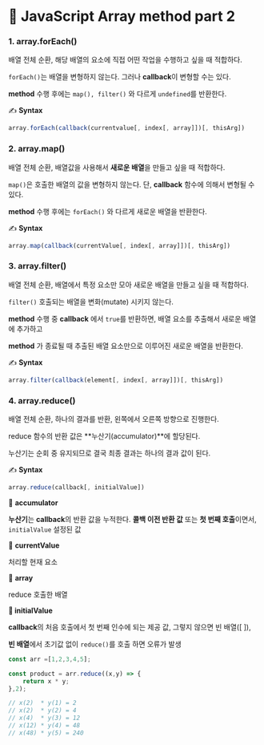 # 📄 JavaScript Array method part 2

### 1. array.forEach\(\)

배열 전체 순환, 해당 배열의 요소에 직접 어떤 작업을 수행하고 싶을 때 적합하다.

`forEach()`는 배열을 변형하지 않는다. 그러나 **callback**이 변형할 수는 있다.

**method** 수행 후에는 `map(), filter()` 와 다르게 `undefined`를 반환한다.

✍ **Syntax**

```javascript
array.forEach(callback(currentvalue[, index[, array]])[, thisArg])
```

### 2. array.map\(\)

배열 전체 순환, 배열값을 사용해서 **새로운 배열**을 만들고 싶을 때 적합하다.

`map()`은 호출한 배열의 값을 변형하지 않는다. 단, **callback** 함수에 의해서 변형될 수 있다.

**method** 수행 후에는 `forEach()` 와 다르게 새로운 배열을 반환한다.

✍ **Syntax**

```javascript
array.map(callback(currentValue[, index[, array]])[, thisArg])
```

### 3. array.filter\(\)

배열 전체 순환, 배열에서 특정 요소만 모아 새로운 배열을 만들고 싶을 때 적합하다.

`filter()` 호출되는 배열을 변화\(mutate\) 시키지 않는다.

**method** 수행 중 **callback** 에서 `true`를 반환하면, 배열 요소를 추출해서 새로운 배열에 추가하고

**method** 가 종료될 때 추출된 배열 요소만으로 이루어진 새로운 배열을 반환한다.

✍ **Syntax**

```javascript
array.filter(callback(element[, index[, array]])[, thisArg])
```

### 4. array.reduce\(\)

배열 전체 순환, 하나의 결과를 반환, 왼쪽에서 오른쪽 방향으로 진행한다.

reduce 함수의 반환 값은 **누산기\(accumulator\)**에 할당된다.

누산기는 순회 중 유지되므로 결국 최종 결과는 하나의 결과 값이 된다.

✍ **Syntax**

```javascript
array.reduce(callback[, initialValue])
```

📄 **accumulator**

**누산기**는 **callback**의 반환 값을 누적한다. **콜백 이전 반환 값** 또는 **첫 번째 호출**이면서, `initialValue` 설정된 값

📄 **currentValue**

처리할 현재 요소

📄 **array**

reduce 호출한 배열

**📄 initialValue**

**callback**의 처음 호출에서 첫 번째 인수에 되는 제공 값, 그렇지 않으면 빈 배열\(\[ \]\),

**빈 배열**에서 초기값 없이 `reduce()`를 호출 하면 오류가 발생

```javascript
const arr =[1,2,3,4,5];

const product = arr.reduce((x,y) => {
	return x * y;
},2);

// x(2)  * y(1) = 2
// x(2)  * y(2) = 4
// x(4)  * y(3) = 12
// x(12) * y(4) = 48
// x(48) * y(5) = 240
```


